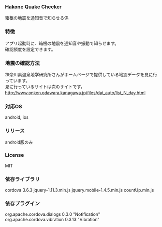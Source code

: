 ### Hakone Quake Checker
箱根の地震を通知音で知らせる係

### 特徴
アプリ起動時に、箱根の地震を通知音や振動で知らせます。  
確認頻度を設定できます。  

### 地震の確認方法
神奈川県温泉地学研究所さんがホームページで提供している地震データを見に行っています。  
見に行っているサイトは次のサイトです。  
http://www.onken.odawara.kanagawa.jp/files/dat_auto/list_N_day.html
　
### 対応OS
android, ios

### リリース
android版のみ

### License
MIT


### 依存ライブラリ
cordova 3.6.3
jquery-1.11.3.min.js
jquery.mobile-1.4.5.min.js
countUp.min.js

### 依存プラグイン
org.apache.cordova.dialogs 0.3.0 "Notification"
org.apache.cordova.vibration 0.3.13 "Vibration"
